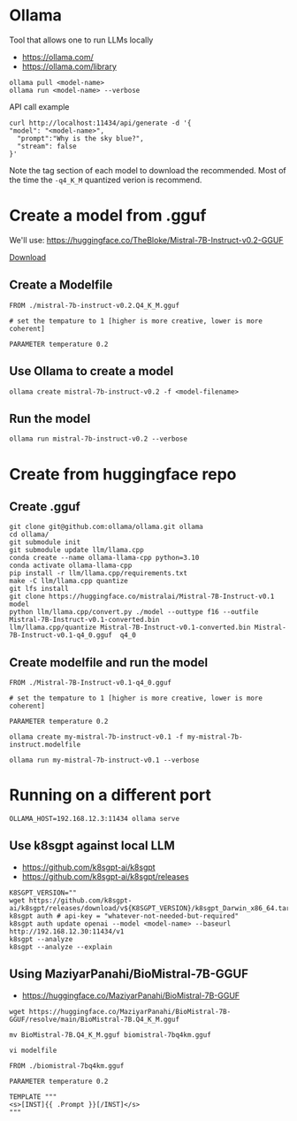 # Ollama

Tool that allows one to run LLMs locally

- https://ollama.com/
- https://ollama.com/library

```
ollama pull <model-name>
ollama run <model-name> --verbose
```

API call example

```
curl http://localhost:11434/api/generate -d '{
"model": "<model-name>",
  "prompt":"Why is the sky blue?",
  "stream": false
}'
```


Note the tag section of each model to download the recommended. Most of the time the `-q4_K_M` quantized verion is recommend.


# Create a model from .gguf

We'll use: https://huggingface.co/TheBloke/Mistral-7B-Instruct-v0.2-GGUF

[Download](https://huggingface.co/TheBloke/Mistral-7B-Instruct-v0.2-GGUF/blob/main/mistral-7b-instruct-v0.2.Q4_K_M.gguf)

## Create a Modelfile

```
FROM ./mistral-7b-instruct-v0.2.Q4_K_M.gguf

# set the tempature to 1 [higher is more creative, lower is more coherent]

PARAMETER temperature 0.2
```

## Use Ollama to create a model

```
ollama create mistral-7b-instruct-v0.2 -f <model-filename>
```

## Run the model

```
ollama run mistral-7b-instruct-v0.2 --verbose
```

# Create from huggingface repo

## Create .gguf

```
git clone git@github.com:ollama/ollama.git ollama
cd ollama/
git submodule init
git submodule update llm/llama.cpp
conda create --name ollama-llama-cpp python=3.10
conda activate ollama-llama-cpp
pip install -r llm/llama.cpp/requirements.txt
make -C llm/llama.cpp quantize
git lfs install
git clone https://huggingface.co/mistralai/Mistral-7B-Instruct-v0.1 model
python llm/llama.cpp/convert.py ./model --outtype f16 --outfile Mistral-7B-Instruct-v0.1-converted.bin
llm/llama.cpp/quantize Mistral-7B-Instruct-v0.1-converted.bin Mistral-7B-Instruct-v0.1-q4_0.gguf  q4_0
```

## Create modelfile and run the model

```
FROM ./Mistral-7B-Instruct-v0.1-q4_0.gguf

# set the tempature to 1 [higher is more creative, lower is more coherent]

PARAMETER temperature 0.2
```

```
ollama create my-mistral-7b-instruct-v0.1 -f my-mistral-7b-instruct.modelfile

ollama run my-mistral-7b-instruct-v0.1 --verbose
```

# Running on a different port

```
OLLAMA_HOST=192.168.12.3:11434 ollama serve
```

## Use k8sgpt against local LLM

- https://github.com/k8sgpt-ai/k8sgpt
- https://github.com/k8sgpt-ai/k8sgpt/releases

```
K8SGPT_VERSION=""
wget https://github.com/k8sgpt-ai/k8sgpt/releases/download/v${K8SGPT_VERSION}/k8sgpt_Darwin_x86_64.tar.gz
k8sgpt auth # api-key = "whatever-not-needed-but-required"
k8sgpt auth update openai --model <model-name> --baseurl http://192.168.12.30:11434/v1
k8sgpt --analyze
k8sgpt --analyze --explain
```

## Using MaziyarPanahi/BioMistral-7B-GGUF

-  https://huggingface.co/MaziyarPanahi/BioMistral-7B-GGUF


```
wget https://huggingface.co/MaziyarPanahi/BioMistral-7B-GGUF/resolve/main/BioMistral-7B.Q4_K_M.gguf

mv BioMistral-7B.Q4_K_M.gguf biomistral-7bq4km.gguf

```

`vi modelfile`

```
FROM ./biomistral-7bq4km.gguf

PARAMETER temperature 0.2

TEMPLATE """
<s>[INST]{{ .Prompt }}[/INST]</s>
"""
```
